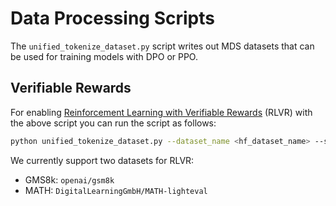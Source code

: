 # Data Processing Scripts

The `unified_tokenize_dataset.py` script writes out MDS datasets that can be used for training models with DPO or PPO.

## Verifiable Rewards

For enabling [Reinforcement Learning with Verifiable Rewards](https://arxiv.org/abs/2411.15124) (RLVR) with the above script you can run the script as follows:

<!--pytest.mark.skip-->
```bash
python unified_tokenize_dataset.py --dataset_name <hf_dataset_name> --splits train [--subset <hf_dataset_subset>] --local_dir <save_path> --tokenizer_name <hf_tokenizer_name> --max_length <sequence_length_for_data> --dataset_type verifiable_answers
```

We currently support two datasets for RLVR:

- GMS8k: `openai/gsm8k`
- MATH: `DigitalLearningGmbH/MATH-lighteval`
